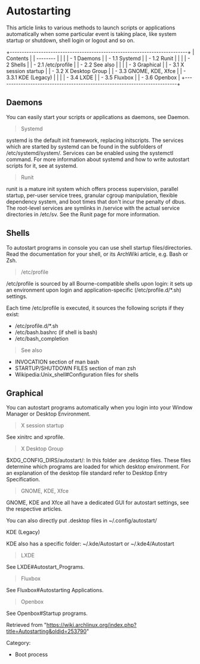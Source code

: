 Autostarting
============

This article links to various methods to launch scripts or applications
automatically when some particular event is taking place, like system
startup or shutdown, shell login or logout and so on.

+--------------------------------------------------------------------------+
| Contents                                                                 |
| --------                                                                 |
|                                                                          |
| -   1 Daemons                                                            |
|     -   1.1 Systemd                                                      |
|     -   1.2 Runit                                                        |
|                                                                          |
| -   2 Shells                                                             |
|     -   2.1 /etc/profile                                                 |
|     -   2.2 See also                                                     |
|                                                                          |
| -   3 Graphical                                                          |
|     -   3.1 X session startup                                            |
|     -   3.2 X Desktop Group                                              |
|     -   3.3 GNOME, KDE, Xfce                                             |
|         -   3.3.1 KDE (Legacy)                                           |
|                                                                          |
|     -   3.4 LXDE                                                         |
|     -   3.5 Fluxbox                                                      |
|     -   3.6 Openbox                                                      |
+--------------------------------------------------------------------------+

Daemons
-------

You can easily start your scripts or applications as daemons, see
Daemon.

> Systemd

systemd is the default init framework, replacing initscripts. The
services which are started by systemd can be found in the subfolders of
/etc/systemd/system/. Services can be enabled using the systemctl
command. For more information about systemd and how to write autostart
scripts for it, see at systemd.

> Runit

runit is a mature init system which offers process supervision, parallel
startup, per-user service trees, granular cgroup manipulation, flexible
dependency system, and boot times that don't incur the penalty of dbus.
The root-level services are symlinks in /service with the actual service
directories in /etc/sv. See the Runit page for more information.

Shells
------

To autostart programs in console you can use shell startup
files/directories. Read the documentation for your shell, or its
ArchWiki article, e.g. Bash or Zsh.

> /etc/profile

/etc/profile is sourced by all Bourne-compatible shells upon login: it
sets up an environment upon login and application-specific
(/etc/profile.d/*.sh) settings.

Each time /etc/profile is executed, it sources the following scripts if
they exist:

-   /etc/profile.d/*.sh
-   /etc/bash.bashrc (if shell is bash)
-   /etc/bash_completion

> See also

-   INVOCATION section of man bash
-   STARTUP/SHUTDOWN FILES section of man zsh
-   Wikipedia:Unix_shell#Configuration files for shells

Graphical
---------

You can autostart programs automatically when you login into your Window
Manager or Desktop Environment.

> X session startup

See xinitrc and xprofile.

> X Desktop Group

$XDG_CONFIG_DIRS/autostart/: In this folder are .desktop files. These
files determine which programs are loaded for which desktop environment.
For an explanation of the desktop file standard refer to Desktop Entry
Specification.

> GNOME, KDE, Xfce

GNOME, KDE and Xfce all have a dedicated GUI for autostart settings, see
the respective articles.

You can also directly put .desktop files in ~/.config/autostart/

KDE (Legacy)

KDE also has a specific folder: ~/.kde/Autostart or ~/.kde4/Autostart

> LXDE

See LXDE#Autostart_Programs.

> Fluxbox

See Fluxbox#Autostarting Applications.

> Openbox

See Openbox#Startup programs.

Retrieved from
"https://wiki.archlinux.org/index.php?title=Autostarting&oldid=253790"

Category:

-   Boot process
